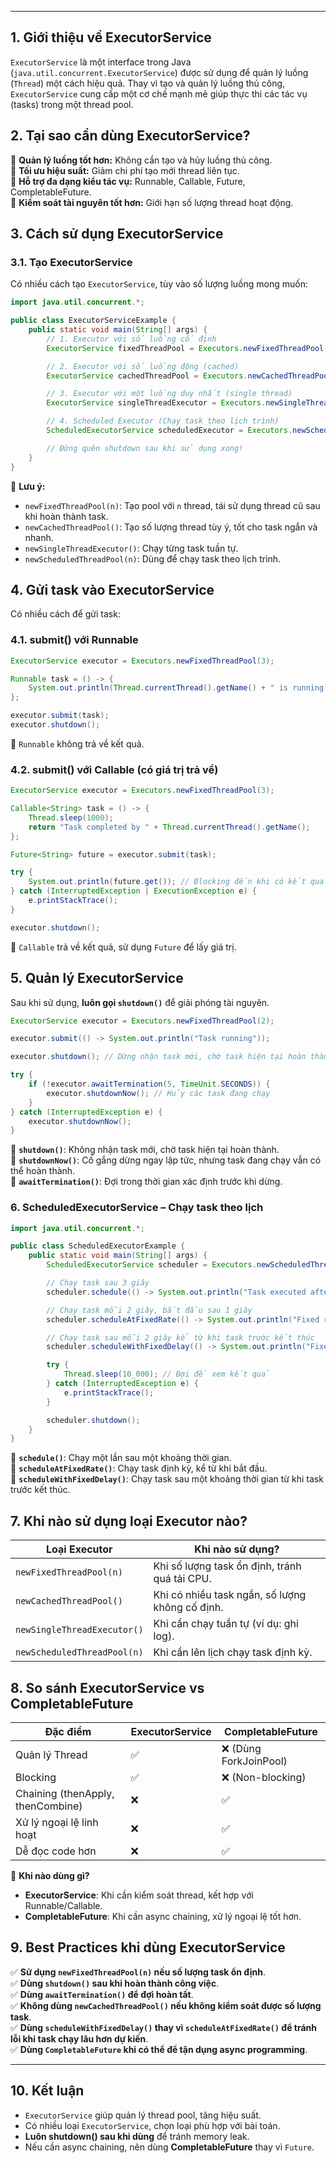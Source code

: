 
---
## **1. Giới thiệu về ExecutorService**

`ExecutorService` là một interface trong Java (`java.util.concurrent.ExecutorService`) được sử dụng để quản lý luồng (`Thread`) một cách hiệu quả. Thay vì tạo và quản lý luồng thủ công, `ExecutorService` cung cấp một cơ chế mạnh mẽ giúp thực thi các tác vụ (tasks) trong một thread pool.

## **2. Tại sao cần dùng ExecutorService?**

🔹 **Quản lý luồng tốt hơn:** Không cần tạo và hủy luồng thủ công.  
🔹 **Tối ưu hiệu suất:** Giảm chi phí tạo mới thread liên tục.  
🔹 **Hỗ trợ đa dạng kiểu tác vụ:** Runnable, Callable, Future, CompletableFuture.  
🔹 **Kiểm soát tài nguyên tốt hơn:** Giới hạn số lượng thread hoạt động.

## **3. Cách sử dụng ExecutorService**

### **3.1. Tạo ExecutorService**

Có nhiều cách tạo `ExecutorService`, tùy vào số lượng luồng mong muốn:
```java
import java.util.concurrent.*;

public class ExecutorServiceExample {
    public static void main(String[] args) {
        // 1. Executor với số luồng cố định
        ExecutorService fixedThreadPool = Executors.newFixedThreadPool(5);

        // 2. Executor với số luồng động (cached)
        ExecutorService cachedThreadPool = Executors.newCachedThreadPool();

        // 3. Executor với một luồng duy nhất (single thread)
        ExecutorService singleThreadExecutor = Executors.newSingleThreadExecutor();

        // 4. Scheduled Executor (Chạy task theo lịch trình)
        ScheduledExecutorService scheduledExecutor = Executors.newScheduledThreadPool(2);

        // Đừng quên shutdown sau khi sử dụng xong!
    }
}
```
📌 **Lưu ý:**

- `newFixedThreadPool(n)`: Tạo pool với `n` thread, tái sử dụng thread cũ sau khi hoàn thành task.
- `newCachedThreadPool()`: Tạo số lượng thread tùy ý, tốt cho task ngắn và nhanh.
- `newSingleThreadExecutor()`: Chạy từng task tuần tự.
- `newScheduledThreadPool(n)`: Dùng để chạy task theo lịch trình.

## **4. Gửi task vào ExecutorService**

Có nhiều cách để gửi task:

### **4.1. submit() với Runnable**
```java
ExecutorService executor = Executors.newFixedThreadPool(3);

Runnable task = () -> {
    System.out.println(Thread.currentThread().getName() + " is running...");
};

executor.submit(task);
executor.shutdown();
```

🔹 `Runnable` không trả về kết quả.

### 4.2. submit() với Callable (có giá trị trả về)
```java
ExecutorService executor = Executors.newFixedThreadPool(3);

Callable<String> task = () -> {
    Thread.sleep(1000);
    return "Task completed by " + Thread.currentThread().getName();
};

Future<String> future = executor.submit(task);

try {
    System.out.println(future.get()); // Blocking đến khi có kết quả
} catch (InterruptedException | ExecutionException e) {
    e.printStackTrace();
}

executor.shutdown();
```
🔹 `Callable` trả về kết quả, sử dụng `Future` để lấy giá trị.

## **5. Quản lý ExecutorService**

Sau khi sử dụng, **luôn gọi `shutdown()`** để giải phóng tài nguyên.
```java
ExecutorService executor = Executors.newFixedThreadPool(2);

executor.submit(() -> System.out.println("Task running"));

executor.shutdown(); // Dừng nhận task mới, chờ task hiện tại hoàn thành

try {
    if (!executor.awaitTermination(5, TimeUnit.SECONDS)) {
        executor.shutdownNow(); // Hủy các task đang chạy
    }
} catch (InterruptedException e) {
    executor.shutdownNow();
}
```

🔹 **`shutdown()`**: Không nhận task mới, chờ task hiện tại hoàn thành.  
🔹 **`shutdownNow()`**: Cố gắng dừng ngay lập tức, nhưng task đang chạy vẫn có thể hoàn thành.  
🔹 **`awaitTermination()`**: Đợi trong thời gian xác định trước khi dừng.


### 6. ScheduledExecutorService – Chạy task theo lịch
```java
import java.util.concurrent.*;

public class ScheduledExecutorExample {
    public static void main(String[] args) {
        ScheduledExecutorService scheduler = Executors.newScheduledThreadPool(2);

        // Chạy task sau 3 giây
        scheduler.schedule(() -> System.out.println("Task executed after delay"), 3, TimeUnit.SECONDS);

        // Chạy task mỗi 2 giây, bắt đầu sau 1 giây
        scheduler.scheduleAtFixedRate(() -> System.out.println("Fixed rate task"), 1, 2, TimeUnit.SECONDS);

        // Chạy task sau mỗi 2 giây kể từ khi task trước kết thúc
        scheduler.scheduleWithFixedDelay(() -> System.out.println("Fixed delay task"), 1, 2, TimeUnit.SECONDS);

        try {
            Thread.sleep(10_000); // Đợi để xem kết quả
        } catch (InterruptedException e) {
            e.printStackTrace();
        }

        scheduler.shutdown();
    }
}
```

🔹 **`schedule()`**: Chạy một lần sau một khoảng thời gian.  
🔹 **`scheduleAtFixedRate()`**: Chạy task định kỳ, kể từ khi bắt đầu.  
🔹 **`scheduleWithFixedDelay()`**: Chạy task sau một khoảng thời gian từ khi task trước kết thúc.

## **7. Khi nào sử dụng loại Executor nào?**

|Loại Executor|Khi nào sử dụng?|
|---|---|
|`newFixedThreadPool(n)`|Khi số lượng task ổn định, tránh quá tải CPU.|
|`newCachedThreadPool()`|Khi có nhiều task ngắn, số lượng không cố định.|
|`newSingleThreadExecutor()`|Khi cần chạy tuần tự (ví dụ: ghi log).|
|`newScheduledThreadPool(n)`|Khi cần lên lịch chạy task định kỳ.|
## **8. So sánh ExecutorService vs CompletableFuture**

|Đặc điểm|ExecutorService|CompletableFuture|
|---|---|---|
|Quản lý Thread|✅|❌ (Dùng ForkJoinPool)|
|Blocking|✅|❌ (Non-blocking)|
|Chaining (thenApply, thenCombine)|❌|✅|
|Xử lý ngoại lệ linh hoạt|❌|✅|
|Dễ đọc code hơn|❌|✅|

📌 **Khi nào dùng gì?**

- **ExecutorService**: Khi cần kiểm soát thread, kết hợp với Runnable/Callable.
- **CompletableFuture**: Khi cần async chaining, xử lý ngoại lệ tốt hơn.

## **9. Best Practices khi dùng ExecutorService**

✅ **Sử dụng `newFixedThreadPool(n)` nếu số lượng task ổn định**.  
✅ **Dùng `shutdown()` sau khi hoàn thành công việc**.  
✅ **Dùng `awaitTermination()` để đợi hoàn tất**.  
✅ **Không dùng `newCachedThreadPool()` nếu không kiểm soát được số lượng task**.  
✅ **Dùng `scheduleWithFixedDelay()` thay vì `scheduleAtFixedRate()` để tránh lỗi khi task chạy lâu hơn dự kiến**.  
✅ **Dùng `CompletableFuture` khi có thể để tận dụng async programming**.

---

## **10. Kết luận**

- `ExecutorService` giúp quản lý thread pool, tăng hiệu suất.
- Có nhiều loại `ExecutorService`, chọn loại phù hợp với bài toán.
- **Luôn shutdown() sau khi dùng** để tránh memory leak.
- Nếu cần async chaining, nên dùng **CompletableFuture** thay vì `Future`.